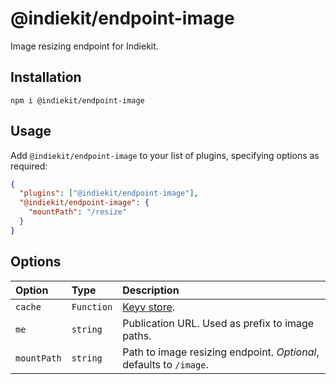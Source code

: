 # @indiekit/endpoint-image

Image resizing endpoint for Indiekit.

## Installation

`npm i @indiekit/endpoint-image`

## Usage

Add `@indiekit/endpoint-image` to your list of plugins, specifying options as required:

```json
{
  "plugins": ["@indiekit/endpoint-image"],
  "@indiekit/endpoint-image": {
    "mountPath": "/resize"
  }
}
```

## Options

| Option      | Type       | Description                                                        |
| :---------- | :--------- | :----------------------------------------------------------------- |
| `cache`     | `Function` | [Keyv store](https://github.com/lukechilds/keyv).                  |
| `me`        | `string`   | Publication URL. Used as prefix to image paths.                    |
| `mountPath` | `string`   | Path to image resizing endpoint. _Optional_, defaults to `/image`. |

